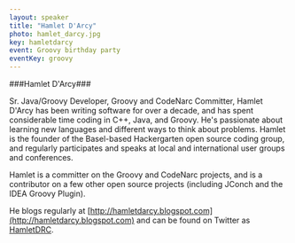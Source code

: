 ```yaml
---
layout: speaker
title: "Hamlet D'Arcy"
photo: hamlet_darcy.jpg
key: hamletdarcy
event: Groovy birthday party
eventKey: groovy
---
```


###Hamlet D'Arcy###

Sr. Java/Groovy Developer, Groovy and CodeNarc Committer, Hamlet D'Arcy has been writing software for over a decade, and has spent considerable time coding in C++, Java, and Groovy.
He's passionate about learning new languages and different ways to think about problems.
Hamlet is the founder of the Basel-based Hackergarten open source coding group,
and regularly participates and speaks at local and international user groups and conferences.

Hamlet is a committer on the Groovy and CodeNarc projects, and is a contributor on a few other open source projects
(including JConch and the IDEA Groovy Plugin).

He blogs regularly at [http://hamletdarcy.blogspot.com](http://hamletdarcy.blogspot.com) and can be found on Twitter as [HamletDRC](http://twitter.com/hamletdrc).